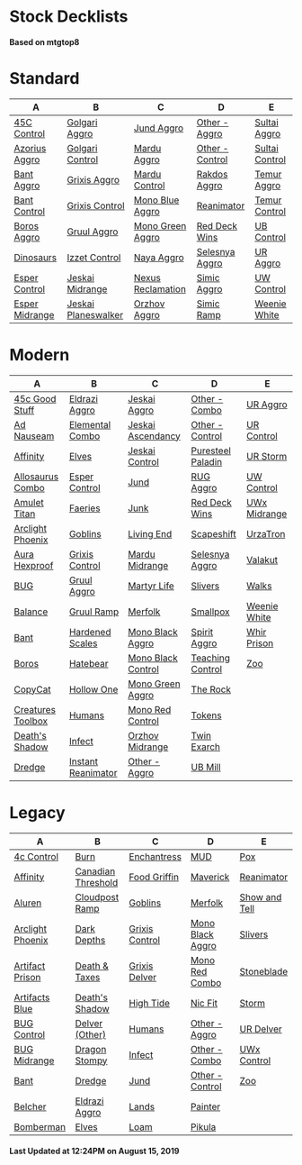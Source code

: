 # Stock Decklists
#### Based on mtgtop8


# Standard

|                             A                              |                                  B                                   |                                C                                 |                              D                               |                             E                              |
|------------------------------------------------------------|----------------------------------------------------------------------|------------------------------------------------------------------|--------------------------------------------------------------|------------------------------------------------------------|
|[45C Control](./mtgtop8/Standard/decks/45C_Control.md)      |[Golgari Aggro](./mtgtop8/Standard/decks/Golgari_Aggro.md)            |[Jund Aggro](./mtgtop8/Standard/decks/Jund_Aggro.md)              |[Other - Aggro](./mtgtop8/Standard/decks/Other_-_Aggro.md)    |[Sultai Aggro](./mtgtop8/Standard/decks/Sultai_Aggro.md)    |
|[Azorius Aggro](./mtgtop8/Standard/decks/Azorius_Aggro.md)  |[Golgari Control](./mtgtop8/Standard/decks/Golgari_Control.md)        |[Mardu Aggro](./mtgtop8/Standard/decks/Mardu_Aggro.md)            |[Other - Control](./mtgtop8/Standard/decks/Other_-_Control.md)|[Sultai Control](./mtgtop8/Standard/decks/Sultai_Control.md)|
|[Bant Aggro](./mtgtop8/Standard/decks/Bant_Aggro.md)        |[Grixis Aggro](./mtgtop8/Standard/decks/Grixis_Aggro.md)              |[Mardu Control](./mtgtop8/Standard/decks/Mardu_Control.md)        |[Rakdos Aggro](./mtgtop8/Standard/decks/Rakdos_Aggro.md)      |[Temur Aggro](./mtgtop8/Standard/decks/Temur_Aggro.md)      |
|[Bant Control](./mtgtop8/Standard/decks/Bant_Control.md)    |[Grixis Control](./mtgtop8/Standard/decks/Grixis_Control.md)          |[Mono Blue Aggro](./mtgtop8/Standard/decks/Mono_Blue_Aggro.md)    |[Reanimator](./mtgtop8/Standard/decks/Reanimator.md)          |[Temur Control](./mtgtop8/Standard/decks/Temur_Control.md)  |
|[Boros Aggro](./mtgtop8/Standard/decks/Boros_Aggro.md)      |[Gruul Aggro](./mtgtop8/Standard/decks/Gruul_Aggro.md)                |[Mono Green Aggro](./mtgtop8/Standard/decks/Mono_Green_Aggro.md)  |[Red Deck Wins](./mtgtop8/Standard/decks/Red_Deck_Wins.md)    |[UB Control](./mtgtop8/Standard/decks/UB_Control.md)        |
|[Dinosaurs](./mtgtop8/Standard/decks/Dinosaurs.md)          |[Izzet Control](./mtgtop8/Standard/decks/Izzet_Control.md)            |[Naya Aggro](./mtgtop8/Standard/decks/Naya_Aggro.md)              |[Selesnya Aggro](./mtgtop8/Standard/decks/Selesnya_Aggro.md)  |[UR Aggro](./mtgtop8/Standard/decks/UR_Aggro.md)            |
|[Esper Control](./mtgtop8/Standard/decks/Esper_Control.md)  |[Jeskai Midrange](./mtgtop8/Standard/decks/Jeskai_Midrange.md)        |[Nexus Reclamation](./mtgtop8/Standard/decks/Nexus_Reclamation.md)|[Simic Aggro](./mtgtop8/Standard/decks/Simic_Aggro.md)        |[UW Control](./mtgtop8/Standard/decks/UW_Control.md)        |
|[Esper Midrange](./mtgtop8/Standard/decks/Esper_Midrange.md)|[Jeskai Planeswalker](./mtgtop8/Standard/decks/Jeskai_Planeswalker.md)|[Orzhov Aggro](./mtgtop8/Standard/decks/Orzhov_Aggro.md)          |[Simic Ramp](./mtgtop8/Standard/decks/Simic_Ramp.md)          |[Weenie White](./mtgtop8/Standard/decks/Weenie_White.md)    |


# Modern

|                               A                                |                                B                                 |                                C                                 |                               D                                |                          E                           |
|----------------------------------------------------------------|------------------------------------------------------------------|------------------------------------------------------------------|----------------------------------------------------------------|------------------------------------------------------|
|[45c Good Stuff](./mtgtop8/Modern/decks/45c_Good_Stuff.md)      |[Eldrazi Aggro](./mtgtop8/Modern/decks/Eldrazi_Aggro.md)          |[Jeskai Aggro](./mtgtop8/Modern/decks/Jeskai_Aggro.md)            |[Other - Combo](./mtgtop8/Modern/decks/Other_-_Combo.md)        |[UR Aggro](./mtgtop8/Modern/decks/UR_Aggro.md)        |
|[Ad Nauseam](./mtgtop8/Modern/decks/Ad_Nauseam.md)              |[Elemental Combo](./mtgtop8/Modern/decks/Elemental_Combo.md)      |[Jeskai Ascendancy](./mtgtop8/Modern/decks/Jeskai_Ascendancy.md)  |[Other - Control](./mtgtop8/Modern/decks/Other_-_Control.md)    |[UR Control](./mtgtop8/Modern/decks/UR_Control.md)    |
|[Affinity](./mtgtop8/Modern/decks/Affinity.md)                  |[Elves](./mtgtop8/Modern/decks/Elves.md)                          |[Jeskai Control](./mtgtop8/Modern/decks/Jeskai_Control.md)        |[Puresteel Paladin](./mtgtop8/Modern/decks/Puresteel_Paladin.md)|[UR Storm](./mtgtop8/Modern/decks/UR_Storm.md)        |
|[Allosaurus Combo](./mtgtop8/Modern/decks/Allosaurus_Combo.md)  |[Esper Control](./mtgtop8/Modern/decks/Esper_Control.md)          |[Jund](./mtgtop8/Modern/decks/Jund.md)                            |[RUG Aggro](./mtgtop8/Modern/decks/RUG_Aggro.md)                |[UW Control](./mtgtop8/Modern/decks/UW_Control.md)    |
|[Amulet Titan](./mtgtop8/Modern/decks/Amulet_Titan.md)          |[Faeries](./mtgtop8/Modern/decks/Faeries.md)                      |[Junk](./mtgtop8/Modern/decks/Junk.md)                            |[Red Deck Wins](./mtgtop8/Modern/decks/Red_Deck_Wins.md)        |[UWx Midrange](./mtgtop8/Modern/decks/UWx_Midrange.md)|
|[Arclight Phoenix](./mtgtop8/Modern/decks/Arclight_Phoenix.md)  |[Goblins](./mtgtop8/Modern/decks/Goblins.md)                      |[Living End](./mtgtop8/Modern/decks/Living_End.md)                |[Scapeshift](./mtgtop8/Modern/decks/Scapeshift.md)              |[UrzaTron](./mtgtop8/Modern/decks/UrzaTron.md)        |
|[Aura Hexproof](./mtgtop8/Modern/decks/Aura_Hexproof.md)        |[Grixis Control](./mtgtop8/Modern/decks/Grixis_Control.md)        |[Mardu Midrange](./mtgtop8/Modern/decks/Mardu_Midrange.md)        |[Selesnya Aggro](./mtgtop8/Modern/decks/Selesnya_Aggro.md)      |[Valakut](./mtgtop8/Modern/decks/Valakut.md)          |
|[BUG](./mtgtop8/Modern/decks/BUG.md)                            |[Gruul Aggro](./mtgtop8/Modern/decks/Gruul_Aggro.md)              |[Martyr Life](./mtgtop8/Modern/decks/Martyr_Life.md)              |[Slivers](./mtgtop8/Modern/decks/Slivers.md)                    |[Walks](./mtgtop8/Modern/decks/Walks.md)              |
|[Balance](./mtgtop8/Modern/decks/Balance.md)                    |[Gruul Ramp](./mtgtop8/Modern/decks/Gruul_Ramp.md)                |[Merfolk](./mtgtop8/Modern/decks/Merfolk.md)                      |[Smallpox](./mtgtop8/Modern/decks/Smallpox.md)                  |[Weenie White](./mtgtop8/Modern/decks/Weenie_White.md)|
|[Bant](./mtgtop8/Modern/decks/Bant.md)                          |[Hardened Scales](./mtgtop8/Modern/decks/Hardened_Scales.md)      |[Mono Black Aggro](./mtgtop8/Modern/decks/Mono_Black_Aggro.md)    |[Spirit Aggro](./mtgtop8/Modern/decks/Spirit_Aggro.md)          |[Whir Prison](./mtgtop8/Modern/decks/Whir_Prison.md)  |
|[Boros](./mtgtop8/Modern/decks/Boros.md)                        |[Hatebear](./mtgtop8/Modern/decks/Hatebear.md)                    |[Mono Black Control](./mtgtop8/Modern/decks/Mono_Black_Control.md)|[Teaching Control](./mtgtop8/Modern/decks/Teaching_Control.md)  |[Zoo](./mtgtop8/Modern/decks/Zoo.md)                  |
|[CopyCat](./mtgtop8/Modern/decks/CopyCat.md)                    |[Hollow One](./mtgtop8/Modern/decks/Hollow_One.md)                |[Mono Green Aggro](./mtgtop8/Modern/decks/Mono_Green_Aggro.md)    |[The Rock](./mtgtop8/Modern/decks/The_Rock.md)                  |                                                      |
|[Creatures Toolbox](./mtgtop8/Modern/decks/Creatures_Toolbox.md)|[Humans](./mtgtop8/Modern/decks/Humans.md)                        |[Mono Red Control](./mtgtop8/Modern/decks/Mono_Red_Control.md)    |[Tokens](./mtgtop8/Modern/decks/Tokens.md)                      |                                                      |
|[Death's Shadow](./mtgtop8/Modern/decks/Death's_Shadow.md)      |[Infect](./mtgtop8/Modern/decks/Infect.md)                        |[Orzhov Midrange](./mtgtop8/Modern/decks/Orzhov_Midrange.md)      |[Twin Exarch](./mtgtop8/Modern/decks/Twin_Exarch.md)            |                                                      |
|[Dredge](./mtgtop8/Modern/decks/Dredge.md)                      |[Instant Reanimator](./mtgtop8/Modern/decks/Instant_Reanimator.md)|[Other - Aggro](./mtgtop8/Modern/decks/Other_-_Aggro.md)          |[UB Mill](./mtgtop8/Modern/decks/UB_Mill.md)                    |                                                      |


# Legacy

|                              A                               |                                B                                 |                            C                             |                              D                               |                           E                            |
|--------------------------------------------------------------|------------------------------------------------------------------|----------------------------------------------------------|--------------------------------------------------------------|--------------------------------------------------------|
|[4c Control](./mtgtop8/Legacy/decks/4c_Control.md)            |[Burn](./mtgtop8/Legacy/decks/Burn.md)                            |[Enchantress](./mtgtop8/Legacy/decks/Enchantress.md)      |[MUD](./mtgtop8/Legacy/decks/MUD.md)                          |[Pox](./mtgtop8/Legacy/decks/Pox.md)                    |
|[Affinity](./mtgtop8/Legacy/decks/Affinity.md)                |[Canadian Threshold](./mtgtop8/Legacy/decks/Canadian_Threshold.md)|[Food Griffin](./mtgtop8/Legacy/decks/Food_Griffin.md)    |[Maverick](./mtgtop8/Legacy/decks/Maverick.md)                |[Reanimator](./mtgtop8/Legacy/decks/Reanimator.md)      |
|[Aluren](./mtgtop8/Legacy/decks/Aluren.md)                    |[Cloudpost Ramp](./mtgtop8/Legacy/decks/Cloudpost_Ramp.md)        |[Goblins](./mtgtop8/Legacy/decks/Goblins.md)              |[Merfolk](./mtgtop8/Legacy/decks/Merfolk.md)                  |[Show and Tell](./mtgtop8/Legacy/decks/Show_and_Tell.md)|
|[Arclight Phoenix](./mtgtop8/Legacy/decks/Arclight_Phoenix.md)|[Dark Depths](./mtgtop8/Legacy/decks/Dark_Depths.md)              |[Grixis Control](./mtgtop8/Legacy/decks/Grixis_Control.md)|[Mono Black Aggro](./mtgtop8/Legacy/decks/Mono_Black_Aggro.md)|[Slivers](./mtgtop8/Legacy/decks/Slivers.md)            |
|[Artifact Prison](./mtgtop8/Legacy/decks/Artifact_Prison.md)  |[Death & Taxes](./mtgtop8/Legacy/decks/Death_&_Taxes.md)          |[Grixis Delver](./mtgtop8/Legacy/decks/Grixis_Delver.md)  |[Mono Red Combo](./mtgtop8/Legacy/decks/Mono_Red_Combo.md)    |[Stoneblade](./mtgtop8/Legacy/decks/Stoneblade.md)      |
|[Artifacts Blue](./mtgtop8/Legacy/decks/Artifacts_Blue.md)    |[Death's Shadow](./mtgtop8/Legacy/decks/Death's_Shadow.md)        |[High Tide](./mtgtop8/Legacy/decks/High_Tide.md)          |[Nic Fit](./mtgtop8/Legacy/decks/Nic_Fit.md)                  |[Storm](./mtgtop8/Legacy/decks/Storm.md)                |
|[BUG Control](./mtgtop8/Legacy/decks/BUG_Control.md)          |[Delver (Other)](./mtgtop8/Legacy/decks/Delver_(Other).md)        |[Humans](./mtgtop8/Legacy/decks/Humans.md)                |[Other - Aggro](./mtgtop8/Legacy/decks/Other_-_Aggro.md)      |[UR Delver](./mtgtop8/Legacy/decks/UR_Delver.md)        |
|[BUG Midrange](./mtgtop8/Legacy/decks/BUG_Midrange.md)        |[Dragon Stompy](./mtgtop8/Legacy/decks/Dragon_Stompy.md)          |[Infect](./mtgtop8/Legacy/decks/Infect.md)                |[Other - Combo](./mtgtop8/Legacy/decks/Other_-_Combo.md)      |[UWx Control](./mtgtop8/Legacy/decks/UWx_Control.md)    |
|[Bant](./mtgtop8/Legacy/decks/Bant.md)                        |[Dredge](./mtgtop8/Legacy/decks/Dredge.md)                        |[Jund](./mtgtop8/Legacy/decks/Jund.md)                    |[Other - Control](./mtgtop8/Legacy/decks/Other_-_Control.md)  |[Zoo](./mtgtop8/Legacy/decks/Zoo.md)                    |
|[Belcher](./mtgtop8/Legacy/decks/Belcher.md)                  |[Eldrazi Aggro](./mtgtop8/Legacy/decks/Eldrazi_Aggro.md)          |[Lands](./mtgtop8/Legacy/decks/Lands.md)                  |[Painter](./mtgtop8/Legacy/decks/Painter.md)                  |                                                        |
|[Bomberman](./mtgtop8/Legacy/decks/Bomberman.md)              |[Elves](./mtgtop8/Legacy/decks/Elves.md)                          |[Loam](./mtgtop8/Legacy/decks/Loam.md)                    |[Pikula](./mtgtop8/Legacy/decks/Pikula.md)                    |                                                        |



#### Last Updated at 12:24PM on August 15, 2019